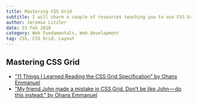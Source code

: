 ```yaml
---
title: Mastering CSS Grid
subtitle: I will share a couple of resources teaching you to use CSS Grid
author: Jeremie Litzler
date: 23 Feb 2018
category: Web Fundamentals, Web development
tag: CSS, CSS Grid, Layout
---
```


## Mastering CSS Grid

- ["11 Things I Learned Reading the CSS Grid Specification" by Ohans Emmanuel](https://medium.freecodecamp.org/11-things-i-learned-reading-the-css-grid-specification-fb3983aa5e0)
- ["My friend John made a mistake in CSS Grid. Don’t be like John — do this instead." by Ohans Emmanuel](https://medium.freecodecamp.org/my-friend-john-made-a-mistake-in-css-grid-dont-be-like-john-do-this-instead-91649f480da1)
